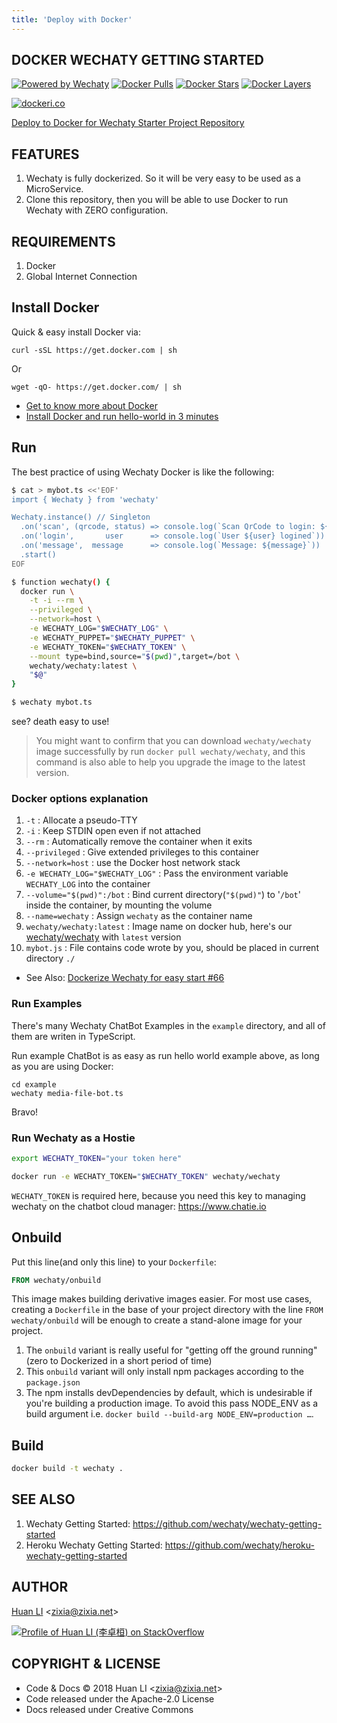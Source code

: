 ```yaml
---
title: 'Deploy with Docker'
---
```


## DOCKER WECHATY GETTING STARTED

[![Powered by Wechaty](https://img.shields.io/badge/Powered%20By-Wechaty-blue.svg)](https://github.com/chatie/wechaty)
[![Docker Pulls](https://img.shields.io/docker/pulls/wechaty/wechaty.svg?maxAge=2592000)](https://hub.docker.com/r/wechaty/wechaty/)
[![Docker Stars](https://img.shields.io/docker/stars/wechaty/wechaty.svg?maxAge=2592000)](https://hub.docker.com/r/wechaty/wechaty/)
[![Docker Layers](https://images.microbadger.com/badges/image/wechaty/wechaty.svg)](https://microbadger.com/#/images/wechaty/wechaty)

[![dockeri.co](http://dockeri.co/image/wechaty/wechaty)](https://hub.docker.com/r/wechaty/wechaty/)

[Deploy to Docker for Wechaty Starter Project Repository](https://github.com/wechaty/docker-wechaty-getting-started)

<!-- Wechaty is fully dockerized. So it will be very easy to be used as a MicroService.

## Getting Started with Docker 

## Docker Wechaty Getting Started

[![Docker](https://avatars0.githubusercontent.com/u/5429470?s=200)](https://github.com/wechaty/docker-wechaty-getting-started)

[https://github.com/wechaty/docker-wechaty-getting-started](https://github.com/wechaty/docker-wechaty-getting-started)-->

## FEATURES

1. Wechaty is fully dockerized. So it will be very easy to be used as a MicroService.
1. Clone this repository, then you will be able to use Docker to run Wechaty with ZERO configuration.

## REQUIREMENTS

1. Docker
1. Global Internet Connection

## Install Docker

Quick & easy install Docker via:

```shell
curl -sSL https://get.docker.com | sh
```

Or

```shell
wget -qO- https://get.docker.com/ | sh
```

* [Get to know more about Docker](https://www.docker.com/)
* [Install Docker and run hello-world in 3 minutes](https://docs.docker.com/engine/getstarted/step_one/)

## Run

The best practice of using Wechaty Docker is like the following:

```bash
$ cat > mybot.ts <<'EOF'
import { Wechaty } from 'wechaty'

Wechaty.instance() // Singleton
  .on('scan', (qrcode, status) => console.log(`Scan QrCode to login: ${status}\n${qrcode}`))
  .on('login',       user      => console.log(`User ${user} logined`))
  .on('message',  message      => console.log(`Message: ${message}`))
  .start()
EOF

$ function wechaty() {
  docker run \
    -t -i --rm \
    --privileged \
    --network=host \
    -e WECHATY_LOG="$WECHATY_LOG" \
    -e WECHATY_PUPPET="$WECHATY_PUPPET" \
    -e WECHATY_TOKEN="$WECHATY_TOKEN" \
    --mount type=bind,source="$(pwd)",target=/bot \
    wechaty/wechaty:latest \
    "$@"
}

$ wechaty mybot.ts
```

see? death easy to use!

> You might want to confirm that you can download `wechaty/wechaty` image successfully by run `docker pull wechaty/wechaty`, and this command is also able to help you upgrade the image to the latest version.

### Docker options explanation

1. `-t` : Allocate a pseudo-TTY
1. `-i` : Keep STDIN open even if not attached
1. `--rm` : Automatically remove the container when it exits
1. `--privileged` : Give extended privileges to this container
1. `--network=host` : use the Docker host network stack
1. `-e WECHATY_LOG="$WECHATY_LOG"` : Pass the environment variable `WECHATY_LOG` into the container
1. `--volume="$(pwd)":/bot` : Bind current directory(`"$(pwd)"`) to '`/bot`' inside the container, by mounting the volume
1. `--name=wechaty` : Assign `wechaty` as the container name
1. `wechaty/wechaty:latest` : Image name on docker hub, here's our [wechaty/wechaty](https://hub.docker.com/r/wechaty/wechaty) with `latest` version
1. `mybot.js` : File contains code wrote by you, should be placed in current directory `./`

* See Also: [Dockerize Wechaty for easy start #66](https://github.com/wechaty/wechaty/issues/66)

### Run Examples

There's many Wechaty ChatBot Examples in the `example` directory, and all of them are writen in TypeScript.

Run example ChatBot is as easy as run hello world example above, as long as you are using Docker:

```shell
cd example
wechaty media-file-bot.ts
```

Bravo!

### Run Wechaty as a Hostie

```bash
export WECHATY_TOKEN="your token here"

docker run -e WECHATY_TOKEN="$WECHATY_TOKEN" wechaty/wechaty
```

`WECHATY_TOKEN` is required here, because you need this key to managing wechaty on the chatbot cloud manager: <https://www.chatie.io>

## Onbuild

Put this line(and only this line) to your `Dockerfile`:

```dockerfile
FROM wechaty/onbuild
````

This image makes building derivative images easier. For most use cases, creating a `Dockerfile` in the base of your project directory with the line `FROM wechaty/onbuild` will be enough to create a stand-alone image for your project.

1. The `onbuild` variant is really useful for "getting off the ground running" (zero to Dockerized in a short period of time)
1. This `onbuild` variant will only install npm packages according to the `package.json`
1. The npm installs devDependencies by default, which is undesirable if you're building a production image. To avoid this pass NODE_ENV as a build argument i.e. `docker build --build-arg NODE_ENV=production …`.

## Build

```bash
docker build -t wechaty .
```

## SEE ALSO

1. Wechaty Getting Started: <https://github.com/wechaty/wechaty-getting-started>
2. Heroku Wechaty Getting Started: <https://github.com/wechaty/heroku-wechaty-getting-started>

## AUTHOR

[Huan LI](http://linkedin.com/in/zixia) \<zixia@zixia.net\>

[![Profile of Huan LI (李卓桓) on StackOverflow](https://stackexchange.com/users/flair/265499.png)](https://stackexchange.com/users/265499)

## COPYRIGHT & LICENSE

* Code & Docs © 2018 Huan LI \<zixia@zixia.net\>
* Code released under the Apache-2.0 License
* Docs released under Creative Commons
